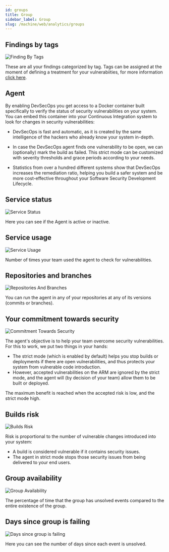 ```yaml
---
id: groups
title: Group
sidebar_label: Group
slug: /machine/web/analytics/groups
---
```


## Findings by tags

![Finding By Tags](https://res.cloudinary.com/fluid-attacks/image/upload/v1643984798/docs/web/analytics/groups/groups_findings_tags.png)

These are
all your findings
categorized by tag.
Tags can be assigned
at the moment
of defining a treatment
for your vulnerabiities,
for more information
[click here](/machine/web/vulnerabilities/management/treatments/).

## Agent

By enabling DevSecOps you get access to a
Docker container built specifically to
verify the status of security vulnerabilities
on your system.
You can embed this container into your Continuous
Integration system to look for changes in
security vulnerabilities:

- DevSecOps is fast and automatic, as it is
  created by the same intelligence of the hackers
  who already know your system in-depth.

- In case the DevSecOps agent finds one vulnerability
  to be open, we can (optionally) mark the build as failed.
  This strict mode can be customized with severity
  thresholds and grace periods according to your needs.

- Statistics from over a hundred different systems
  show that DevSecOps increases the remediation ratio,
  helping you build a safer system and be more
  cost-effective throughout your Software Security
  Development Lifecycle.

## Service status

![Service Status](https://res.cloudinary.com/fluid-attacks/image/upload/v1652122367/docs/web/analytics/groups/service_status.png)

Here you can see
if the Agent is
active or inactive.

## Service usage

![Service Usage](https://res.cloudinary.com/fluid-attacks/image/upload/v1652122427/docs/web/analytics/groups/service_usage.png)

Number of times
your team used the agent
to check for vulnerabilities.

## Repositories and branches

![Repositories And Branches](https://res.cloudinary.com/fluid-attacks/image/upload/v1652122486/docs/web/analytics/groups/repos_and_branch.png)

You can run the agent
in any of your repositories
at any of its versions
(commits or branches).

## Your commitment towards security

![Commitment Towards Security](https://res.cloudinary.com/fluid-attacks/image/upload/v1643984899/docs/web/analytics/groups/groups_comm_towards_security.png)

The agent's objective
is to help your team
overcome security vulnerabilities.
For this to work,
we put two things in your hands:

- The strict mode
  (which is enabled by default)
  helps you stop builds
  or deployments
  if there are open vulnerabilities,
  and thus protects your system
  from vulnerable code introduction.
- However,
  accepted vulnerabilities on the ARM
  are ignored by the strict mode,
  and the agent will
  (by decision of your team)
  allow them to be built
  or deployed.

The maximum benefit is reached
when the accepted risk is low,
and the strict mode high.

## Builds risk

![Builds Risk](https://res.cloudinary.com/fluid-attacks/image/upload/v1643986228/docs/web/analytics/groups/groups_build_risk.png)

Risk is proportional
to the number of vulnerable changes
introduced into your system:

- A build is considered vulnerable
  if it contains security issues.
- The agent in strict mode
  stops those security issues
  from being delivered
  to your end users.

## Group availability

![Group Availability](https://res.cloudinary.com/fluid-attacks/image/upload/v1657916271/docs/web/analytics/groups/group_availability.png)

The percentage of time
that the group has unsolved
events compared to the entire
existence of the group.

## Days since group is failing

![Days since group is failing](https://res.cloudinary.com/fluid-attacks/image/upload/v1666195061/docs/web/analytics/groups/days_since_group_is_failing.png)

Here you can see the
number of days since
each event is unsolved.
